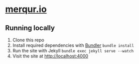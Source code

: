 # [merqur.io](http://merqur.io)
## Running locally

1. Clone this repo
2. Install required dependencies with [Bundler](http://bundler.io/)
    `bundle install`
3. Run the site with Jekyll
    `bundle exec jekyll serve --watch`
4. Visit the site at [http://localhost:4000](http://localhost:4000)


